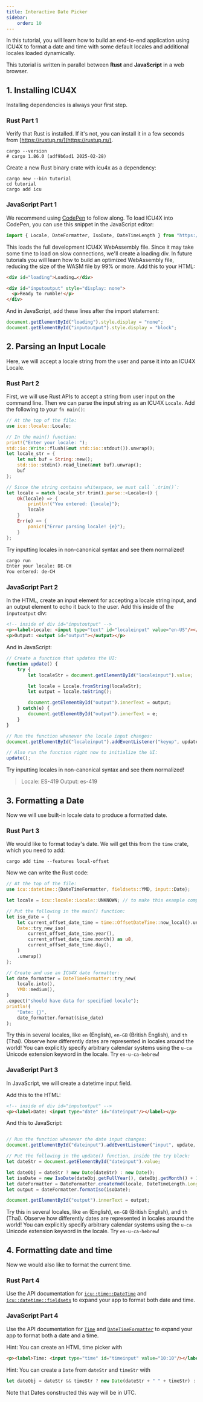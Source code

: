 ```yaml
---
title: Interactive Date Picker
sidebar:
    order: 10
---
```




In this tutorial, you will learn how to build an end-to-end application using ICU4X to format a date and time with some default locales and additional locales loaded dynamically.

This tutorial is written in parallel between **Rust** and **JavaScript** in a web browser.

## 1. Installing ICU4X

Installing dependencies is always your first step.

### Rust Part 1

Verify that Rust is installed. If it's not, you can install it in a few seconds from [https://rustup.rs/](https://rustup.rs/).

```shell
cargo --version
# cargo 1.86.0 (adf9b6ad1 2025-02-28)
```

Create a new Rust binary crate with icu4x as a dependency:

```shell
cargo new --bin tutorial
cd tutorial
cargo add icu
```

### JavaScript Part 1

We recommend using [CodePen](https://codepen.io/pen/?editors=1011) to follow along. To load ICU4X into CodePen, you can use this snippet in the JavaScript editor:

```javascript
import { Locale, DateFormatter, IsoDate, DateTimeLength } from "https://storage.googleapis.com/static-493776/2_0/npm/lib/index.mjs";
```

This loads the full development ICU4X WebAssembly file. Since it may take some time to load on slow connections, we'll create a loading div. In future tutorials you will learn how to build an optimized WebAssembly file, reducing the size of the WASM file by 99% or more. Add this to your HTML:

```html
<div id="loading">Loading…</div>

<div id="inputoutput" style="display: none">
  <p>Ready to rumble!</p>
</div>
```

And in JavaScript, add these lines after the import statement:

```javascript
document.getElementById("loading").style.display = "none";
document.getElementById("inputoutput").style.display = "block";
```

## 2. Parsing an Input Locale

Here, we will accept a locale string from the user and parse it into an ICU4X Locale.

### Rust Part 2

First, we will use Rust APIs to accept a string from user input on the command line. Then we can parse the input string as an ICU4X `Locale`. Add the following to your `fn main()`:

```rust
// At the top of the file:
use icu::locale::Locale;

// In the main() function:
print!("Enter your locale: ");
std::io::Write::flush(&mut std::io::stdout()).unwrap();
let locale_str = {
    let mut buf = String::new();
    std::io::stdin().read_line(&mut buf).unwrap();
    buf
};

// Since the string contains whitespace, we must call `.trim()`:
let locale = match locale_str.trim().parse::<Locale>() {
    Ok(locale) => {
        println!("You entered: {locale}");
        locale
    }
    Err(e) => {
        panic!("Error parsing locale! {e}");
    }
};
```

Try inputting locales in non-canonical syntax and see them normalized!

```bash
cargo run
Enter your locale: DE-CH
You entered: de-CH
```

### JavaScript Part 2

In the HTML, create an input element for accepting a locale string input, and an output element to echo it back to the user. Add this inside of the `inputoutput` div:

```html
<!-- inside of div id="inputoutput" -->
<p><label>Locale: <input type="text" id="localeinput" value="en-US"/></label></p>
<p>Output: <output id="output"></output></p>
```

And in JavaScript:

```javascript
// Create a function that updates the UI:
function update() {
    try {
        let localeStr = document.getElementById("localeinput").value;

        let locale = Locale.fromString(localeStr);
        let output = locale.toString();

        document.getElementById("output").innerText = output;
    } catch(e) {
        document.getElementById("output").innerText = e;
    }
}

// Run the function whenever the locale input changes:
document.getElementById("localeinput").addEventListener("keyup", update, false);

// Also run the function right now to initialize the UI:
update();
```

Try inputting locales in non-canonical syntax and see them normalized!

> Locale: ES-419
> Output: es-419

## 3. Formatting a Date

Now we will use built-in locale data to produce a formatted date.

### Rust Part 3

We would like to format today's date. We will get this from the `time` crate, which you need to add:

```shell
cargo add time --features local-offset
```

Now we can write the Rust code:

```rust
// At the top of the file:
use icu::datetime::{DateTimeFormatter, fieldsets::YMD, input::Date};

let locale = icu::locale::Locale::UNKNOWN; // to make this example compile

// Put the following in the main() function:
let iso_date = {
    let current_offset_date_time = time::OffsetDateTime::now_local().unwrap();
    Date::try_new_iso(
        current_offset_date_time.year(),
        current_offset_date_time.month() as u8,
        current_offset_date_time.day(),
    )
    .unwrap()
};

// Create and use an ICU4X date formatter:
let date_formatter = DateTimeFormatter::try_new(
    locale.into(),
    YMD::medium(),
)
.expect("should have data for specified locale");
println!(
    "Date: {}",
    date_formatter.format(&iso_date)
);
```

Try this in several locales, like `en` (English), `en-GB` (British English), and `th` (Thai). Observe how differently dates are represented in locales around the world! You can explicitly specify arbitrary calendar systems using the `u-ca` Unicode extension keyword in the locale. Try `en-u-ca-hebrew`!

### JavaScript Part 3

In JavaScript, we will create a datetime input field.

Add this to the HTML:

```html
<!-- inside of div id="inputoutput" -->
<p><label>Date: <input type="date" id="dateinput"/></label></p>
```

And this to JavaScript:

```javascript

// Run the function whenever the date input changes:
document.getElementById("dateinput").addEventListener("input", update, false);

// Put the following in the update() function, inside the try block:
let dateStr = document.getElementById("dateinput").value;

let dateObj = dateStr ? new Date(dateStr) : new Date();
let isoDate = new IsoDate(dateObj.getFullYear(), dateObj.getMonth() + 1, dateObj.getDate());
let dateFormatter = DateFormatter.createYmd(locale, DateTimeLength.Long);
let output = dateFormatter.formatIso(isoDate);

document.getElementById("output").innerText = output;
```

Try this in several locales, like `en` (English), `en-GB` (British English), and `th` (Thai). Observe how differently dates are represented in locales around the world! You can explicitly specify arbitrary calendar systems using the `u-ca` Unicode extension keyword in the locale. Try `en-u-ca-hebrew`!

## 4. Formatting date and time

Now we would also like to format the current time.

### Rust Part 4

Use the API documentation for [`icu::time::DateTime`](https://docs.rs/icu/2.0/icu/time/struct.DateTime.html) and [`icu::datetime::fieldsets`](https://docs.rs/icu/2.0/icu/datetime/fieldsets/index.html) to expand your app to format both date and time.

### JavaScript Part 4

Use the API documentation for [`Time`](https://icu4x.unicode.org/2_0/tsdoc/classes/Time.html) and [`DateTimeFormatter`](https://icu4x.unicode.org/2_0/tsdoc/classes/DateTimeFormatter.html) to expand your app to format both a date and a time.

Hint: You can create an HTML time picker with

```html
<p><label>Time: <input type="time" id="timeinput" value="10:10"/></label></p>
```

Hint: You can create a `Date` from `dateStr` and `timeStr` with

```javascript
let dateObj = dateStr && timeStr ? new Date(dateStr + " " + timeStr) : new Date();
```

Note that Dates constructed this way will be in UTC.